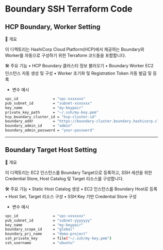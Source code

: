 # Boundary SSH Terraform Code

## HCP Boundary, Worker Setting
📌 개요

이 디렉토리는 HashiCorp Cloud Platform(HCP)에서 제공하는 Boundary와 Worker를 자동으로 구성하기 위한 Terraform 코드들을 포함합니다.

🛠 주요 기능
	•	HCP Boundary 클러스터 정보 불러오기
	•	Boundary Worker EC2 인스턴스 자동 생성 및 구성
	•	Worker 초기화 및 Registration Token 자동 발급 및 등록

- 변수 예시
```bash
vpc_id                = "vpc-xxxxxxx"
pub_subnet_id         = "subnet-xxxxxxx"
key_name              = "my-keypair"
private_key_path      = "~/.ssh/my-key.pem"
hcp_boundary_cluster_id = "hcp-cluster-id"
boundary_addr         = "https://boundary-cluster.boundary.hashicorp.cloud"
boundary_admin_id     = "admin"
boundary_admin_password = "your-password"
```
---

## Boundary Target Host Setting

📌 개요

이 디렉토리는 EC2 인스턴스를 Boundary Target으로 등록하고, SSH 세션을 위한 Credential Store, Host Catalog 및 Target 리소스를 구성합니다.

🛠 주요 기능
	•	Static Host Catalog 생성
	•	EC2 인스턴스를 Boundary Host로 등록
	•	Host Set, Target 리소스 구성
	•	SSH Key 기반 Credential Store 구성

- 변수 예시
```bash
vpc_id                = "vpc-xxxxxxx"
pub_subnet_id         = "subnet-yyyyyyy"
key_name              = "my-keypair"
boundary_scope_id     = "global"
boundary_prj_name     = "demo-project"
ssh_private_key       = file("~/.ssh/my-key.pem")
ssh_username          = "ubuntu"
```
 